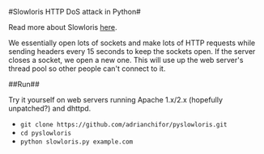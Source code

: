 #Slowloris HTTP DoS attack in Python#

Read more about Slowloris [here](https://en.wikipedia.org/wiki/Slowloris_(computer_security)).

We essentially open lots of sockets and make lots of HTTP requests while sending headers every 15 seconds to keep the sockets open. If the server closes a socket, we open a new one. This will use up the web server's thread pool so other people can't connect to it.

##Run##

Try it yourself on web servers running Apache 1.x/2.x (hopefully unpatched?) and dhttpd.

* `git clone https://github.com/adrianchifor/pyslowloris.git`
* `cd pyslowloris`
* `python slowloris.py example.com`
